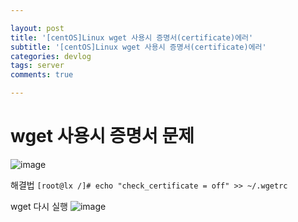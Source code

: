 ```yaml
---

layout: post
title: '[centOS]Linux wget 사용시 증명서(certificate)에러'
subtitle: '[centOS]Linux wget 사용시 증명서(certificate)에러'
categories: devlog
tags: server
comments: true

---
```


# wget 사용시 증명서 문제

![image](https://user-images.githubusercontent.com/60701130/154402575-62c9fb8e-c1ba-4ffb-ac86-7213d01d9d71.png)

해결법
``` [root@lx /]# echo "check_certificate = off" >> ~/.wgetrc ```


wget 다시 실행
![image](https://user-images.githubusercontent.com/60701130/154402810-ee9d9121-4534-42bf-9463-796587ea6ffc.png)
